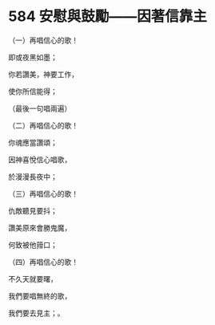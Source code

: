 # 584 安慰與鼓勵——因著信靠主

（一）再唱信心的歌！

即或夜黑如墨；

你若讚美，神要工作，

使你所信能得；

（最後一句唱兩遍）

（二）再唱信心的歌！

你魂應當讚頌；

因神喜悅信心唱歌，

於漫漫長夜中；

（三）再唱信心的歌！

仇敵聽見要抖；

讚美原來會勝鬼魔，

何致被他箝口；

（四）再唱信心的歌！

不久天就要曙，

我們要唱無終的歌，

我們要去見主；。

